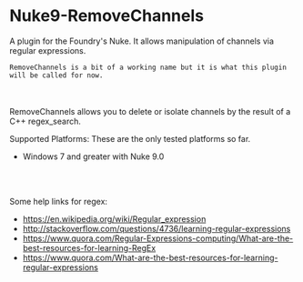 # Nuke9-RemoveChannels
A plugin for the Foundry's Nuke. It allows manipulation of channels via regular expressions.

    RemoveChannels is a bit of a working name but it is what this plugin will be called for now.

<br>
<br>
RemoveChannels allows you to delete or isolate channels by the result of a C++ regex_search.

Supported Platforms:
    These are the only tested platforms so far.
* Windows 7 and greater with Nuke 9.0
<br>
<br>

Some help links for regex:

*    https://en.wikipedia.org/wiki/Regular_expression
*    http://stackoverflow.com/questions/4736/learning-regular-expressions
*    https://www.quora.com/Regular-Expressions-computing/What-are-the-best-resources-for-learning-RegEx
*   https://www.quora.com/What-are-the-best-resources-for-learning-regular-expressions
